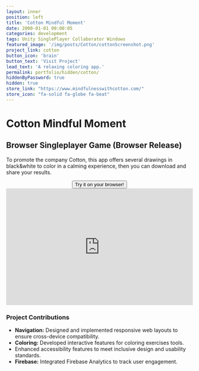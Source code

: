 ```yaml
---
layout: inner
position: left
title: 'Cotton Mindful Moment'
date: 2000-01-01 00:00:05
categories: development
tags: Unity SinglePlayer Collaborator Windows 
featured_image: '/img/posts/Cotton/cottonScreenshot.png'
project_link: cotton
button_icon: 'brain'
button_text: 'Visit Project'
lead_text: 'A relaxing coloring app.'
permalink: portfolio/hidden/cotton/
hiddenByPassword: true
hidden: true
store_link: "https://www.mindfulnesswithcotton.com/"
store_icon: "fa-solid fa-globe fa-beat"
---
```


# **Cotton Mindful Moment**
## Browser Singleplayer Game (Browser Release) 

To promote the company Cotton, this app offers several drawings in black&white to color in a calming experience, then you can download and share your results.  

<div style="text-align: center;">
  <a href="https://www.mindfulnesswithcotton.com/" class="project-link">
    <button class="btn btn-default btn-lg">
      <i class="fa-solid fa-globe fa-beat"></i> Try it on your browser!
    </button>
  </a>
</div>

<iframe width="100%" height="315" src="https://www.youtube.com/embed/N4le5tsdcZ8" 
title="YouTube video player" frameborder="0" allow="accelerometer; autoplay; clipboard-write; encrypted-media; gyroscope; picture-in-picture; web-share" 
referrerpolicy="strict-origin-when-cross-origin" allowfullscreen></iframe>

### **Project Contributions**
- **Navigation:** Designed and implemented responsive web layouts to ensure cross-device compatibility.
- **Coloring:** Developed interactive features for coloring exercises tools.
- Enhanced accessibility features to meet inclusive design and usability standards.
- **Firebase:** Integrated Firebase Analytics to track user engagement.

